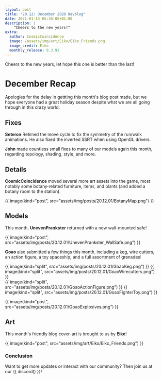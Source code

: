 ```yaml
---
layout: post
title: "20.12: December 2020 Devblog"
date: 2021-01-13 06:30:00+01:00
description: |
    "Cheers to the new years!"
extra:
  author: CosmicCoincidence
  image: /assets/img/art/Eiko/Eiko_Friends.png
  image_credit: Eiko
  monthly_release: 0.3.93
---
```


Cheers to the new years, let hope this one is better than the last!

# December Recap

Apologies for the delay in gettting this month's blog post made, but we hope everyone had a great holiday season despite what we are all going through in this crazy world.

## Fixes

**Seteron** Retimed the move cycle to fix the symmetry of the run/walk animations. He also fixed the inverted SSRT when using OpenGL drivers.

**John** made countless small fixes to many of our models again this month, regarding topology, shading, style, and more.

## Details

**CosmicCoincidence** moved several more art assets into the game, most notably some botany-related furniture, items, and plants (and added a botany room to the station).

{{ image(kind="post", src="assets/img/posts/20.12.01/BotanyMap.png") }}

## Models

This month, **UnevenPrankster** returned with a new wall-mounted safe!

{{ image(kind="post", src="assets/img/posts/20.12.01/UnevenPrankster_WallSafe.png") }}

**Goao** also submitted a few things this month, including a keg, wire cutters, an action figure, a toy spaceship, and a full assortment of grenades!

<div class='horizontal-2' markdown='1'>
  {{ image(kind="split", src="assets/img/posts/20.12.01/GoaoKeg.png") }}
  {{ image(kind="split", src="assets/img/posts/20.12.01/GoaoWirecutters.png") }}
</div>

<div class='horizontal-2' markdown='1'>
  {{ image(kind="split", src="assets/img/posts/20.12.01/GoaoActionFigure.png") }}
  {{ image(kind="split", src="assets/img/posts/20.12.01/GoaoFighterToy.png") }}
</div>

{{ image(kind="post", src="assets/img/posts/20.12.01/GoaoExplosives.png") }}

## Art

This month's friendly blog cover-art is brought to us by **Eiko**!

{{ image(kind="post", src="assets/img/art/Eiko/Eiko_Friends.png") }}

### Conclusion

Want to get more updates or interact with our community? Then join us at our {{ discord() }}!
